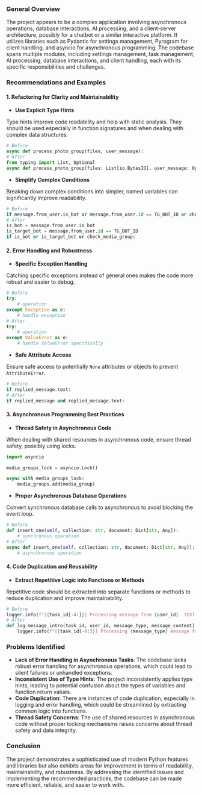 ### General Overview

The project appears to be a complex application involving asynchronous operations, database interactions, AI processing, and a client-server architecture, possibly for a chatbot or a similar interactive platform. It utilizes libraries such as Pydantic for settings management, Pyrogram for client handling, and asyncio for asynchronous programming. The codebase spans multiple modules, including settings management, task management, AI processing, database interactions, and client handling, each with its specific responsibilities and challenges.

### Recommendations and Examples

#### 1. **Refactoring for Clarity and Maintainability**

- **Use Explicit Type Hints**

Type hints improve code readability and help with static analysis. They should be used especially in function signatures and when dealing with complex data structures.

```python
# Before
async def process_photo_group(files, user_message):
# After
from typing import List, Optional
async def process_photo_group(files: List[io.BytesIO], user_message: Optional[str]) -> ImageOutput:
```

- **Simplify Complex Conditions**

Breaking down complex conditions into simpler, named variables can significantly improve readability.

```python
# Before
if message.from_user.is_bot or message.from_user.id == TG_BOT_ID or check_media_group:
# After
is_bot = message.from_user.is_bot
is_target_bot = message.from_user.id == TG_BOT_ID
if is_bot or is_target_bot or check_media_group:
```

#### 2. **Error Handling and Robustness**

- **Specific Exception Handling**

Catching specific exceptions instead of general ones makes the code more robust and easier to debug.

```python
# Before
try:
    # operation
except Exception as e:
    # handle exception
# After
try:
    # operation
except ValueError as e:
    # handle ValueError specifically
```

- **Safe Attribute Access**

Ensure safe access to potentially `None` attributes or objects to prevent `AttributeError`.

```python
# Before
if replied_message.text:
# After
if replied_message and replied_message.text:
```

#### 3. **Asynchronous Programming Best Practices**

- **Thread Safety in Asynchronous Code**

When dealing with shared resources in asynchronous code, ensure thread safety, possibly using locks.

```python
import asyncio

media_groups_lock = asyncio.Lock()

async with media_groups_lock:
    media_groups.add(media_group)
```

- **Proper Asynchronous Database Operations**

Convert synchronous database calls to asynchronous to avoid blocking the event loop.

```python
# Before
def insert_one(self, collection: str, document: Dict[str, Any]):
    # synchronous operation
# After
async def insert_one(self, collection: str, document: Dict[str, Any]):
    # asynchronous operation
```

#### 4. **Code Duplication and Reusability**

- **Extract Repetitive Logic into Functions or Methods**

Repetitive code should be extracted into separate functions or methods to reduce duplication and improve maintainability.

```python
# Before
logger.info(f"[{task_id[-4:]}] Processing message from {user_id}. TEXT: {message_content[:100]}...")
# After
def log_message_intro(task_id, user_id, message_type, message_content):
    logger.info(f"[{task_id[-4:]}] Processing {message_type} message from {user_id}. TEXT: {message_content[:100]}...")
```

### Problems Identified

- **Lack of Error Handling in Asynchronous Tasks**: The codebase lacks robust error handling for asynchronous operations, which could lead to silent failures or unhandled exceptions.
- **Inconsistent Use of Type Hints**: The project inconsistently applies type hints, leading to potential confusion about the types of variables and function return values.
- **Code Duplication**: There are instances of code duplication, especially in logging and error handling, which could be streamlined by extracting common logic into functions.
- **Thread Safety Concerns**: The use of shared resources in asynchronous code without proper locking mechanisms raises concerns about thread safety and data integrity.

### Conclusion

The project demonstrates a sophisticated use of modern Python features and libraries but also exhibits areas for improvement in terms of readability, maintainability, and robustness. By addressing the identified issues and implementing the recommended practices, the codebase can be made more efficient, reliable, and easier to work with.
